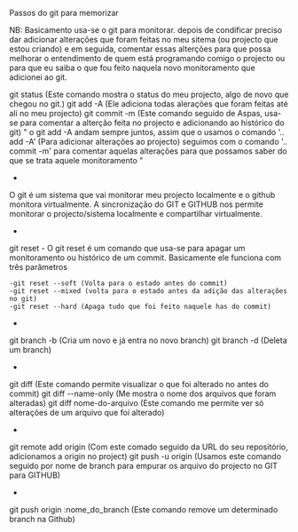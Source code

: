 Passos do git para memorizar

NB: Basicamento usa-se o git para monitorar. depois de condificar preciso dar adicionar alterações que foram feitas no meu sitema (ou projecto  que estou criando) e em seguida, comentar essas alterções para que possa melhorar o entendimento de quem está programando comigo o projecto ou para que eu saiba o que fou feito naquela novo monitoramento que adicionei ao git.

git status (Este comando mostra o status do meu projecto, algo de novo que chegou no git.)
git add -A (Ele adiciona todas alerações que foram feitas até alí no meu projecto)
git commit  -m (Este comando seguido de Aspas, usa-se para comentar a alterção feita no projecto e adicionando ao histórico do git)
     " o git add -A andam sempre juntos, assim que o usamos o comando '.. add -A' (Para adicionar alterações ao projecto) seguimos com o comando '.. commit -m' para comentar aquelas alterações para que possamos saber do que se trata aquele monitoramento "

-

O git é um sistema que vai monitorar meu projecto localmente e o github monitora virtualmente. A sincronização do GIT e GITHUB nos permite monitorar o projecto/sistema localmente e compartilhar virtualmente.

-

git reset  - O git reset é um comando que usa-se para apagar um monitoramento ou histórico de um commit. Basicamente ele funciona com três parâmetros 

    -git reset --soft (Volta para o estado antes do commit)
    -git reset --mixed (volta para o estado antes da adição das alterações no git)
    -git reset --hard (Apaga tudo que foi feito naquele has do commit)

- 

git branch -b (Cria um novo e já entra no novo branch)
git branch -d (Deleta um branch)

-

git diff (Este comando permite visualizar o que foi alterado no antes do commit)
git diff --name-only (Me mostra o nome dos arquivos que foram alteradas)
git diff nome-do-arquivo (Este comando me permite ver só alterações de um arquivo que foi alterado)

-

git remote add origin (Com este comado seguido da URL do seu repositório, adicionamos a origin no project)
git push -u origin (Usamos este comando seguido por nome de branch para empurar os arquivo do projecto no GIT para GITHUB)


-

git push origin :nome_do_branch (Este comando remove um determinado branch na Github)

